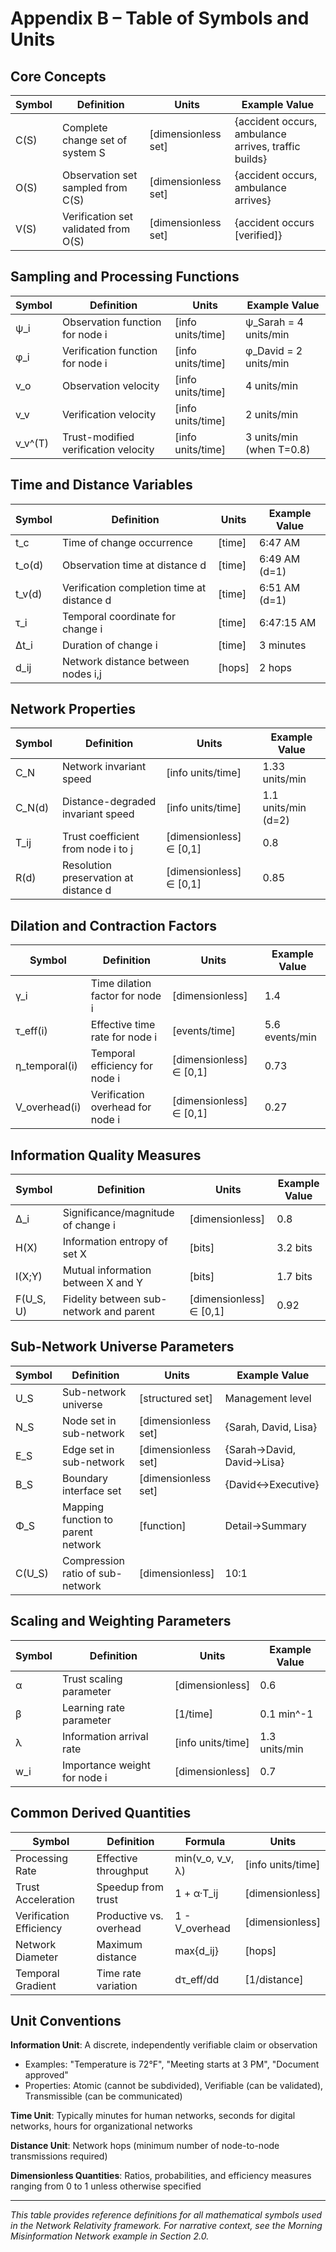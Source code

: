 # Appendix B – Table of Symbols and Units

## Core Concepts

|Symbol|Definition|Units|Example Value|
|---|---|---|---|
|C(S)|Complete change set of system S|[dimensionless set]|{accident occurs, ambulance arrives, traffic builds}|
|O(S)|Observation set sampled from C(S)|[dimensionless set]|{accident occurs, ambulance arrives}|
|V(S)|Verification set validated from O(S)|[dimensionless set]|{accident occurs [verified]}|

## Sampling and Processing Functions

|Symbol|Definition|Units|Example Value|
|---|---|---|---|
|ψ_i|Observation function for node i|[info units/time]|ψ_Sarah = 4 units/min|
|φ_i|Verification function for node i|[info units/time]|φ_David = 2 units/min|
|v_o|Observation velocity|[info units/time]|4 units/min|
|v_v|Verification velocity|[info units/time]|2 units/min|
|v_v^(T)|Trust-modified verification velocity|[info units/time]|3 units/min (when T=0.8)|

## Time and Distance Variables

|Symbol|Definition|Units|Example Value|
|---|---|---|---|
|t_c|Time of change occurrence|[time]|6:47 AM|
|t_o(d)|Observation time at distance d|[time]|6:49 AM (d=1)|
|t_v(d)|Verification completion time at distance d|[time]|6:51 AM (d=1)|
|τ_i|Temporal coordinate for change i|[time]|6:47:15 AM|
|Δt_i|Duration of change i|[time]|3 minutes|
|d_ij|Network distance between nodes i,j|[hops]|2 hops|

## Network Properties

|Symbol|Definition|Units|Example Value|
|---|---|---|---|
|C_N|Network invariant speed|[info units/time]|1.33 units/min|
|C_N(d)|Distance-degraded invariant speed|[info units/time]|1.1 units/min (d=2)|
|T_ij|Trust coefficient from node i to j|[dimensionless] ∈ [0,1]|0.8|
|R(d)|Resolution preservation at distance d|[dimensionless] ∈ [0,1]|0.85|

## Dilation and Contraction Factors

|Symbol|Definition|Units|Example Value|
|---|---|---|---|
|γ_i|Time dilation factor for node i|[dimensionless]|1.4|
|τ_eff(i)|Effective time rate for node i|[events/time]|5.6 events/min|
|η_temporal(i)|Temporal efficiency for node i|[dimensionless] ∈ [0,1]|0.73|
|V_overhead(i)|Verification overhead for node i|[dimensionless] ∈ [0,1]|0.27|

## Information Quality Measures

|Symbol|Definition|Units|Example Value|
|---|---|---|---|
|Δ_i|Significance/magnitude of change i|[dimensionless]|0.8|
|H(X)|Information entropy of set X|[bits]|3.2 bits|
|I(X;Y)|Mutual information between X and Y|[bits]|1.7 bits|
|F(U_S, U)|Fidelity between sub-network and parent|[dimensionless] ∈ [0,1]|0.92|

## Sub-Network Universe Parameters

|Symbol|Definition|Units|Example Value|
|---|---|---|---|
|U_S|Sub-network universe|[structured set]|Management level|
|N_S|Node set in sub-network|[dimensionless set]|{Sarah, David, Lisa}|
|E_S|Edge set in sub-network|[dimensionless set]|{Sarah→David, David→Lisa}|
|B_S|Boundary interface set|[dimensionless set]|{David↔Executive}|
|Φ_S|Mapping function to parent network|[function]|Detail→Summary|
|C(U_S)|Compression ratio of sub-network|[dimensionless]|10:1|

## Scaling and Weighting Parameters

|Symbol|Definition|Units|Example Value|
|---|---|---|---|
|α|Trust scaling parameter|[dimensionless]|0.6|
|β|Learning rate parameter|[1/time]|0.1 min^-1|
|λ|Information arrival rate|[info units/time]|1.3 units/min|
|w_i|Importance weight for node i|[dimensionless]|0.7|

## Common Derived Quantities

|Symbol|Definition|Formula|Units|
|---|---|---|---|
|Processing Rate|Effective throughput|min(v_o, v_v, λ)|[info units/time]|
|Trust Acceleration|Speedup from trust|1 + α·T_ij|[dimensionless]|
|Verification Efficiency|Productive vs. overhead|1 - V_overhead|[dimensionless]|
|Network Diameter|Maximum distance|max{d_ij}|[hops]|
|Temporal Gradient|Time rate variation|dτ_eff/dd|[1/distance]|

## Unit Conventions

**Information Unit**: A discrete, independently verifiable claim or observation

- Examples: "Temperature is 72°F", "Meeting starts at 3 PM", "Document approved"
- Properties: Atomic (cannot be subdivided), Verifiable (can be validated), Transmissible (can be communicated)

**Time Unit**: Typically minutes for human networks, seconds for digital networks, hours for organizational networks

**Distance Unit**: Network hops (minimum number of node-to-node transmissions required)

**Dimensionless Quantities**: Ratios, probabilities, and efficiency measures ranging from 0 to 1 unless otherwise specified

---

_This table provides reference definitions for all mathematical symbols used in the Network Relativity framework. For narrative context, see the Morning Misinformation Network example in Section 2.0._
